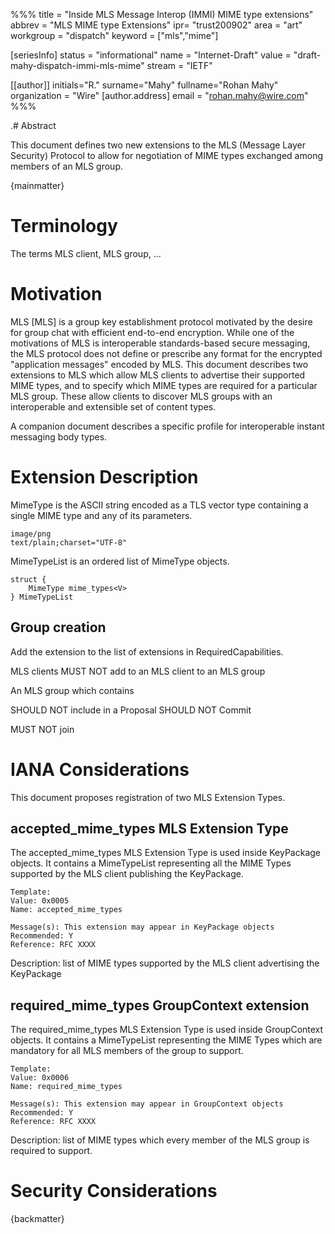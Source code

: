 %%%
title = "Inside MLS Message Interop (IMMI) MIME type extensions"
abbrev = "MLS MIME type Extensions"
ipr= "trust200902"
area = "art"
workgroup = "dispatch"
keyword = ["mls","mime"]

[seriesInfo]
status = "informational"
name = "Internet-Draft"
value = "draft-mahy-dispatch-immi-mls-mime"
stream = "IETF"

[[author]]
initials="R."
surname="Mahy"
fullname="Rohan Mahy"
organization = "Wire"
  [author.address]
  email = "rohan.mahy@wire.com"
%%%

.# Abstract

This document defines two new extensions to the MLS (Message Layer Security) Protocol 
to allow for negotiation of MIME types exchanged among members of an MLS group.

{mainmatter}

# Terminology
The terms MLS client, MLS group, ...

# Motivation

MLS [MLS] is a group key establishment protocol motivated by the desire for group
chat with efficient end-to-end encryption. While one of the motivations of 
MLS is interoperable standards-based secure messaging, the MLS protocol does
not define or prescribe any format for the encrypted "application messages"
encoded by MLS. This document describes two extensions to MLS which allow 
MLS clients to advertise their supported MIME types, and to specify which
MIME types are required for a particular MLS group. These allow clients to
discover MLS groups with an interoperable and extensible set of content
types.

A companion document describes a specific profile for interoperable instant
messaging body types.


# Extension Description

MimeType is the ASCII string encoded as a TLS vector type containing a 
single MIME type and any of its parameters.

~~~~~~~~
image/png
text/plain;charset="UTF-8"
~~~~~~~~

MimeTypeList is an ordered list of MimeType objects.

~~~~~~~~
struct {
    MimeType mime_types<V>
} MimeTypeList

~~~~~~~~


## Group creation

Add the extension to the list of extensions in RequiredCapabilities. 


MLS clients MUST NOT add to an MLS client to an MLS group

An MLS group which contains



SHOULD NOT include in a Proposal 
SHOULD NOT Commit 

MUST NOT join 


# IANA Considerations

This document proposes registration of two MLS Extension Types. 

## accepted_mime_types MLS Extension Type

The accepted_mime_types MLS Extension Type is used inside KeyPackage objects. It
contains a MimeTypeList representing all the MIME Types supported by the 
MLS client publishing the KeyPackage.

~~~~~~~~
Template:
Value: 0x0005
Name: accepted_mime_types

Message(s): This extension may appear in KeyPackage objects
Recommended: Y
Reference: RFC XXXX
~~~~~~~~

Description: list of MIME types supported by the MLS client advertising the KeyPackage


## required_mime_types GroupContext extension

The required_mime_types MLS Extension Type is used inside GroupContext objects. It
contains a MimeTypeList representing the MIME Types which are mandatory for all
MLS members of the group to support.

~~~~~~~~
Template:
Value: 0x0006
Name: required_mime_types

Message(s): This extension may appear in GroupContext objects
Recommended: Y
Reference: RFC XXXX
~~~~~~~~

Description: list of MIME types which every member of the MLS group is 
required to support.

# Security Considerations

{backmatter}






